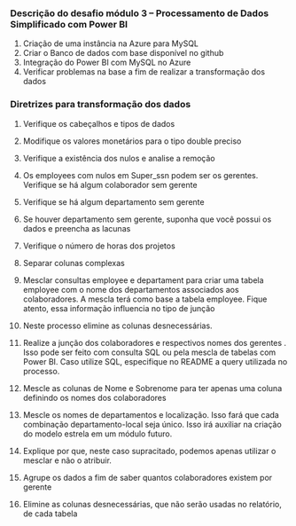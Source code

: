 ### Descrição do desafio módulo 3 – Processamento de Dados Simplificado com Power BI
1.	Criação de uma instância na Azure para MySQL
2.	Criar o Banco de dados com base disponível no github
3.	Integração do Power BI com MySQL no Azure 
4.	Verificar problemas na base a fim de realizar a transformação dos dados

### Diretrizes para transformação dos dados
1.	Verifique os cabeçalhos e tipos de dados
2.	Modifique os valores monetários para o tipo double preciso
3.	Verifique a existência dos nulos e analise a remoção
4.	Os employees com nulos em Super_ssn podem ser os gerentes. Verifique se há algum colaborador sem gerente
5.	Verifique se há algum departamento sem gerente
6.	Se houver departamento sem gerente, suponha que você possui os dados e preencha as lacunas
7.	Verifique o número de horas dos projetos
8.	Separar colunas complexas
9.	Mesclar consultas employee e departament para criar uma tabela employee com o nome dos departamentos associados aos colaboradores. A mescla terá como base a tabela employee. Fique atento, essa informação influencia no tipo de junção
10.	Neste processo elimine as colunas desnecessárias. 
11.	Realize a junção dos colaboradores e respectivos nomes dos gerentes . Isso pode ser feito com consulta SQL ou pela mescla de tabelas com Power BI. Caso utilize SQL, especifique no README a query utilizada no processo.
12.	Mescle as colunas de Nome e Sobrenome para ter apenas uma coluna definindo os nomes dos colaboradores
13.	Mescle os nomes de departamentos e localização. Isso fará que cada combinação departamento-local seja único. Isso irá auxiliar na criação do modelo estrela em um módulo futuro.
14.	Explique por que, neste caso supracitado, podemos apenas utilizar o mesclar e não o atribuir. 
  
15.	Agrupe os dados a fim de saber quantos colaboradores existem por gerente
16.	Elimine as colunas desnecessárias, que não serão usadas no relatório, de cada tabela
